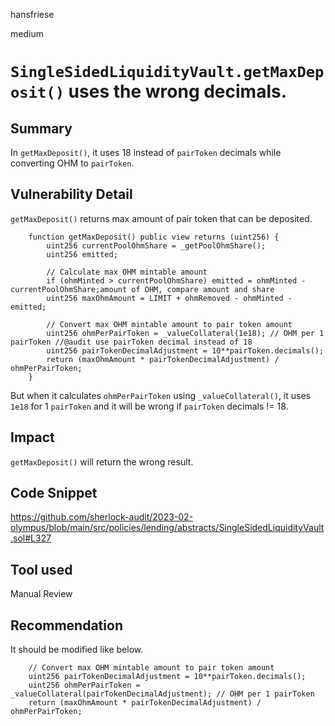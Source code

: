 hansfriese

medium

# `SingleSidedLiquidityVault.getMaxDeposit()` uses the wrong decimals.



## Summary
In `getMaxDeposit()`, it uses 18 instead of `pairToken` decimals while converting OHM to `pairToken`.

## Vulnerability Detail
`getMaxDeposit()` returns max amount of pair token that can be deposited.

```solidity
    function getMaxDeposit() public view returns (uint256) {
        uint256 currentPoolOhmShare = _getPoolOhmShare();
        uint256 emitted;

        // Calculate max OHM mintable amount
        if (ohmMinted > currentPoolOhmShare) emitted = ohmMinted - currentPoolOhmShare;amount of OHM, compare amount and share
        uint256 maxOhmAmount = LIMIT + ohmRemoved - ohmMinted - emitted;

        // Convert max OHM mintable amount to pair token amount
        uint256 ohmPerPairToken = _valueCollateral(1e18); // OHM per 1 pairToken //@audit use pairToken decimal instead of 18
        uint256 pairTokenDecimalAdjustment = 10**pairToken.decimals();
        return (maxOhmAmount * pairTokenDecimalAdjustment) / ohmPerPairToken;
    }
```

But when it calculates `ohmPerPairToken` using `_valueCollateral()`, it uses `1e18` for 1 `pairToken` and it will be wrong if `pairToken` decimals != 18.

## Impact
`getMaxDeposit()` will return the wrong result.

## Code Snippet
https://github.com/sherlock-audit/2023-02-olympus/blob/main/src/policies/lending/abstracts/SingleSidedLiquidityVault.sol#L327

## Tool used
Manual Review

## Recommendation
It should be modified like below.

```solidity
    // Convert max OHM mintable amount to pair token amount
    uint256 pairTokenDecimalAdjustment = 10**pairToken.decimals();
    uint256 ohmPerPairToken = _valueCollateral(pairTokenDecimalAdjustment); // OHM per 1 pairToken
    return (maxOhmAmount * pairTokenDecimalAdjustment) / ohmPerPairToken;
```